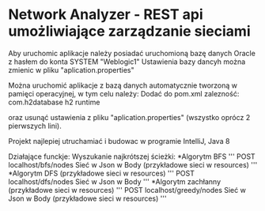 # Network Analyzer - REST api umożliwiające zarządzanie sieciami
Aby uruchomic aplikacje należy posiadać uruchomioną bazę danych Oracle z hasłem do konta SYSTEM "Weblogic1"
Ustawienia bazy dancyh można zmienic w pliku "aplication.properties"

Można uruchomić aplikacje z bazą danych automatycznie tworzoną w pamięci operacyjnej, w tym celu należy:
Dodać do pom.xml zalezność: 
<dependency>
  <groupId>com.h2database</groupId>
  <artifactId>h2</artifactId>
  <scope>runtime</scope>
</dependency>

oraz usunąć ustawienia z pliku "aplication.properties" (wszystko oprócz 2 pierwszych lini).

Projekt najlepiej utruchamiać i budowac w programie IntelliJ, Java 8

Działające funckje: 
Wyszukanie najkrótszej ścieżki:
*Algorytm BFS
'''
POST localhost/bfs/nodes
Sieć w Json w Body (przykładowe sieci w resources)
'''
*Algorytm DFS (przykładowe sieci w resources)
'''
POST localhost/dfs/nodes
Sieć w Json w Body
'''
*Algorytm zachłanny (przykładowe sieci w resources)
'''
POST localhost/greedy/nodes
Sieć w Json w Body (przykładowe sieci w resources)
'''

